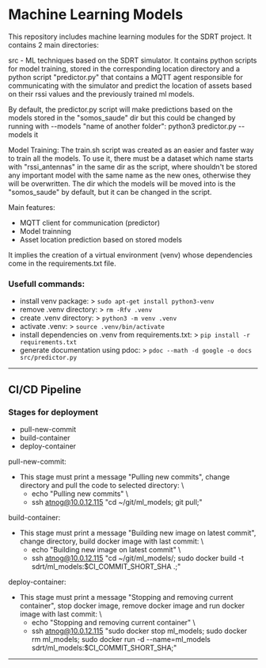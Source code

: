 # Machine Learning Models

This repository includes machine learning modules for the SDRT project.
It contains 2 main directories:

src - ML techniques based on the SDRT simulator. It contains python scripts for model training, stored in the corresponding location directory and a python script "predictor.py" that contains a MQTT agent responsible for communicating with the simulator and predict the location of assets based on their rssi values and the previously trained ml models.

By default, the predictor.py script will make predictions based on the models stored in the "somos_saude" dir but this could be changed by running with --models "name of another folder": python3 predictor.py --models it

Model Training:
The train.sh script was created as an easier and faster way to train all the models.
To use it, there must be a dataset which name starts with "rssi_antennas" in the same dir as the script, where shouldn't be stored any important model with the same name as the new ones, otherwise they will be overwritten.
The dir which the models will be moved into is the "somos_saude" by default, but it can be changed in the script.

Main features:
- MQTT client for communication (predictor)
- Model trainning
- Asset location prediction based on stored models

It implies the creation of a virtual environment (venv) whose dependencies come in the requirements.txt file.

### Usefull commands:
- install venv package: > ```sudo apt-get install python3-venv```
- remove .venv directory: > ```rm -Rfv .venv```
- create .venv directory: > ```python3 -m venv .venv```
- activate .venv: > ```source .venv/bin/activate```
- install dependencies on .venv from requirements.txt: > ```pip install -r requirements.txt```
- generate documentation using pdoc: > ```pdoc --math -d google -o docs src/predictor.py```

---

## CI/CD Pipeline

### Stages for deployment
- pull-new-commit 
- build-container 
- deploy-container 

pull-new-commit: 
- This stage must print a message "Pulling new commits", change directory and pull the code to selected directory: \
    - echo "Pulling new commits" \
    - ssh atnog@10.0.12.115 "cd ~/git/ml_models; git pull;"


build-container: 
- This stage must print a message "Building new image on latest commit", change directory, build docker image with last commit: \
    - echo "Building new image on latest commit" \
    - ssh atnog@10.0.12.115 "cd ~/git/ml_models/; sudo docker build -t sdrt/ml_models:$CI_COMMIT_SHORT_SHA .;"


deploy-container: 
- This stage must print a message "Stopping and removing current container", stop docker image, remove docker image and run docker image with last commit: \
    - echo "Stopping and removing current container" \
    - ssh atnog@10.0.12.115 "sudo docker stop ml_models; sudo docker rm ml_models; sudo docker run -d --name=ml_models sdrt/ml_models:$CI_COMMIT_SHORT_SHA;"

---

